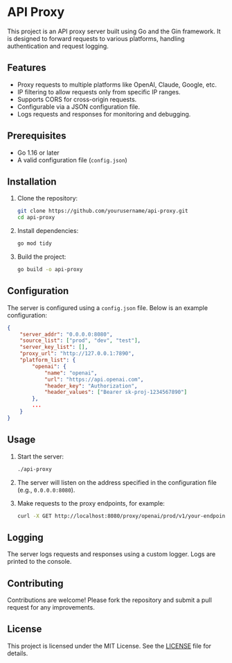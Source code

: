 # API Proxy

This project is an API proxy server built using Go and the Gin framework. It is designed to forward requests to various platforms, handling authentication and request logging.

## Features

- Proxy requests to multiple platforms like OpenAI, Claude, Google, etc.
- IP filtering to allow requests only from specific IP ranges.
- Supports CORS for cross-origin requests.
- Configurable via a JSON configuration file.
- Logs requests and responses for monitoring and debugging.

## Prerequisites

- Go 1.16 or later
- A valid configuration file (`config.json`)

## Installation

1. Clone the repository:

   ```bash
   git clone https://github.com/yourusername/api-proxy.git
   cd api-proxy
   ```

2. Install dependencies:

   ```bash
   go mod tidy
   ```

3. Build the project:

   ```bash
   go build -o api-proxy
   ```

## Configuration

The server is configured using a `config.json` file. Below is an example configuration:

```json
{
    "server_addr": "0.0.0.0:8080",
    "source_list": ["prod", "dev", "test"],
    "server_key_list": [],
    "proxy_url": "http://127.0.0.1:7890",
    "platform_list": {
        "openai": {
            "name": "openai",
            "url": "https://api.openai.com",
            "header_key": "Authorization",
            "header_values": ["Bearer sk-proj-1234567890"]
        },
        ...
    }
}
```

## Usage

1. Start the server:

   ```bash
   ./api-proxy
   ```

2. The server will listen on the address specified in the configuration file (e.g., `0.0.0.0:8080`).

3. Make requests to the proxy endpoints, for example:

   ```bash
   curl -X GET http://localhost:8080/proxy/openai/prod/v1/your-endpoint
   ```

## Logging

The server logs requests and responses using a custom logger. Logs are printed to the console.

## Contributing

Contributions are welcome! Please fork the repository and submit a pull request for any improvements.

## License

This project is licensed under the MIT License. See the [LICENSE](LICENSE) file for details.
